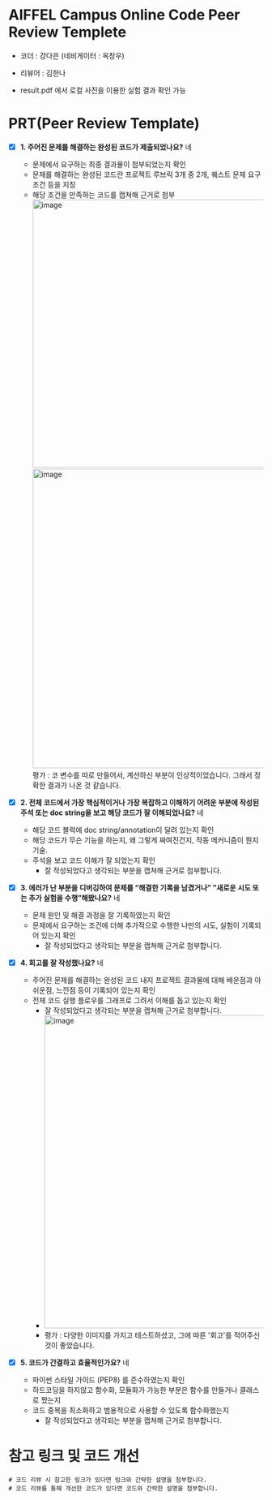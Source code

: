 # AIFFEL Campus Online Code Peer Review Templete
- 코더 : 강다은 (네비게이터 : 옥창우)
- 리뷰어 : 김한나

- result.pdf 에서 로컬 사진을 이용한 실험 결과 확인 가능


# PRT(Peer Review Template)
- [x]  **1. 주어진 문제를 해결하는 완성된 코드가 제출되었나요?** 네
    - 문제에서 요구하는 최종 결과물이 첨부되었는지 확인
    - 문제를 해결하는 완성된 코드란 프로젝트 루브릭 3개 중 2개, 퀘스트 문제 요구조건 등을 지칭
    - 해당 조건을 만족하는 코드를 캡쳐해 근거로 첨부<br>
          <img width="528" alt="image" src="https://github.com/khnhar/AIFFEL-QUEST/assets/130530651/0a03951f-be1e-4847-9259-265703135066"><br>
          <img width="590" alt="image" src="https://github.com/khnhar/AIFFEL-QUEST/assets/130530651/83925b1a-be9c-4078-82f6-6e8293d37c44"><br>
          평가 : 코 변수를 따로 만들어서, 계산하신 부분이 인상적이었습니다. 그래서 정확한 결과가 나온 것 같습니다. 

    
- [x]  **2. 전체 코드에서 가장 핵심적이거나 가장 복잡하고 이해하기 어려운 부분에 작성된 
주석 또는 doc string을 보고 해당 코드가 잘 이해되었나요?** 네
    - 해당 코드 블럭에 doc string/annotation이 달려 있는지 확인
    - 해당 코드가 무슨 기능을 하는지, 왜 그렇게 짜여진건지, 작동 메커니즘이 뭔지 기술.
    - 주석을 보고 코드 이해가 잘 되었는지 확인
        - 잘 작성되었다고 생각되는 부분을 캡쳐해 근거로 첨부합니다.
        
- [x]  **3. 에러가 난 부분을 디버깅하여 문제를 “해결한 기록을 남겼거나” 
”새로운 시도 또는 추가 실험을 수행”해봤나요?** 네
    - 문제 원인 및 해결 과정을 잘 기록하였는지 확인
    - 문제에서 요구하는 조건에 더해 추가적으로 수행한 나만의 시도, 
    실험이 기록되어 있는지 확인
        - 잘 작성되었다고 생각되는 부분을 캡쳐해 근거로 첨부합니다.
        
- [x]  **4. 회고를 잘 작성했나요?** 네
    - 주어진 문제를 해결하는 완성된 코드 내지 프로젝트 결과물에 대해
    배운점과 아쉬운점, 느낀점 등이 기록되어 있는지 확인
    - 전체 코드 실행 플로우를 그래프로 그려서 이해를 돕고 있는지 확인
        - 잘 작성되었다고 생각되는 부분을 캡쳐해 근거로 첨부합니다.
        - <img width="617" alt="image" src="https://github.com/khnhar/AIFFEL-QUEST/assets/130530651/0e042130-25e9-4f09-975f-f1329f3f2ad3">
        - 평가 : 다양한 이미지를 가지고 테스트하셨고, 그에 따른 '회고'를 적어주신 것이 좋았습니다.

        
- [x]  **5. 코드가 간결하고 효율적인가요?** 네
    - 파이썬 스타일 가이드 (PEP8) 를 준수하였는지 확인
    - 하드코딩을 하지않고 함수화, 모듈화가 가능한 부분은 함수를 만들거나 클래스로 짰는지
    - 코드 중복을 최소화하고 범용적으로 사용할 수 있도록 함수화했는지
        - 잘 작성되었다고 생각되는 부분을 캡쳐해 근거로 첨부합니다.


# 참고 링크 및 코드 개선
```
# 코드 리뷰 시 참고한 링크가 있다면 링크와 간략한 설명을 첨부합니다.
# 코드 리뷰를 통해 개선한 코드가 있다면 코드와 간략한 설명을 첨부합니다.
```

